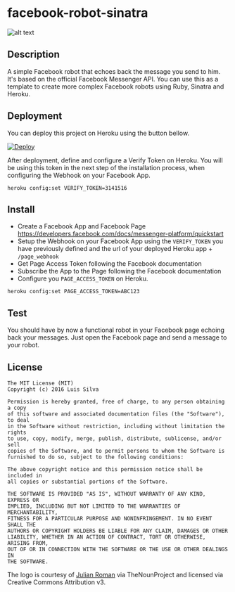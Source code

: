 facebook-robot-sinatra
=========

![alt text](https://d30y9cdsu7xlg0.cloudfront.net/png/178985-200.png "Logo")

## Description

A simple Facebook robot that echoes back the message you send to him. It's based on the official Facebook Messenger API.
You can use this as a template to create more complex Facebook robots using Ruby, Sinatra and Heroku.

## Deployment
You can deploy this project on Heroku using the button bellow.

[![Deploy](https://www.herokucdn.com/deploy/button.svg)](https://heroku.com/deploy)

After deployment, define and configure a Verify Token on Heroku. You will be using this token in the next step of the installation process, when configuring the Webhook on your Facebook App.

```shell
heroku config:set VERIFY_TOKEN=3141516
```

## Install
 - Create a Facebook App and Facebook Page <https://developers.facebook.com/docs/messenger-platform/quickstart>
 - Setup the Webhook on your Facebook App using the `VERIFY_TOKEN` you have previously defined and the url of your deployed Heroku app + `/page_webhook`
 - Get Page Access Token following the Facebook documentation
 - Subscribe the App to the Page following the Facebook documentation
 - Configure you `PAGE_ACCESS_TOKEN` on Heroku.

```shell
heroku config:set PAGE_ACCESS_TOKEN=ABC123
```

## Test
You should have by now a functional robot in your Facebook page echoing back your messages. Just open the Facebook page and send a message to your robot.

## License

```
The MIT License (MIT)
Copyright (c) 2016 Luis Silva

Permission is hereby granted, free of charge, to any person obtaining a copy
of this software and associated documentation files (the "Software"), to deal
in the Software without restriction, including without limitation the rights
to use, copy, modify, merge, publish, distribute, sublicense, and/or sell
copies of the Software, and to permit persons to whom the Software is
furnished to do so, subject to the following conditions:

The above copyright notice and this permission notice shall be included in
all copies or substantial portions of the Software.

THE SOFTWARE IS PROVIDED "AS IS", WITHOUT WARRANTY OF ANY KIND, EXPRESS OR
IMPLIED, INCLUDING BUT NOT LIMITED TO THE WARRANTIES OF MERCHANTABILITY,
FITNESS FOR A PARTICULAR PURPOSE AND NONINFRINGEMENT. IN NO EVENT SHALL THE
AUTHORS OR COPYRIGHT HOLDERS BE LIABLE FOR ANY CLAIM, DAMAGES OR OTHER
LIABILITY, WHETHER IN AN ACTION OF CONTRACT, TORT OR OTHERWISE, ARISING FROM,
OUT OF OR IN CONNECTION WITH THE SOFTWARE OR THE USE OR OTHER DEALINGS IN
THE SOFTWARE.
```

The logo is courtesy of
[Julian Roman](https://thenounproject.com/romanchov/) via TheNounProject and
licensed via Creative Commons Attribution v3.
